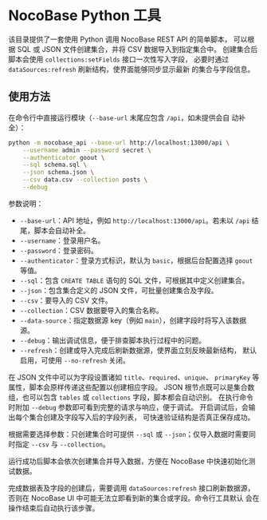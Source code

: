# NocoBase Python 工具

该目录提供了一套使用 Python 调用 NocoBase REST API 的简单脚本，
可以根据 SQL 或 JSON 文件创建集合，并将 CSV 数据导入到指定集合中。
创建集合后脚本会使用 `collections:setFields` 接口一次性写入字段，
必要时通过 `dataSources:refresh` 刷新结构，使界面能够同步显示最新
的集合与字段信息。

## 使用方法

在命令行中直接运行模块（`--base-url` 末尾应包含 `/api`，如未提供会自
动补全）：

```bash
python -m nocobase_api --base-url http://localhost:13000/api \
    --username admin --password secret \
    --authenticator goout \
    --sql schema.sql \
    --json schema.json \
    --csv data.csv --collection posts \
    --debug
```

参数说明：

- `--base-url`：API 地址，例如 `http://localhost:13000/api`。若未以
  `/api` 结尾，脚本会自动补全。
- `--username`：登录用户名。
- `--password`：登录密码。
- `--authenticator`：登录方式标识，默认为 `basic`，根据后台配置选择
  `goout` 等值。
- `--sql`：包含 `CREATE TABLE` 语句的 SQL 文件，可根据其中定义创建集合。
- `--json`：包含集合定义的 JSON 文件，可批量创建集合及字段。
- `--csv`：要导入的 CSV 文件。
- `--collection`：CSV 数据要导入的集合名称。
- `--data-source`：指定数据源 key（例如 `main`），创建字段时将写入该数据源。
- `--debug`：输出调试信息，便于排查脚本执行过程中的问题。
- `--refresh`：创建或导入完成后刷新数据源，使界面立刻反映最新结构，
  默认启用，可使用 `--no-refresh` 关闭。

在 JSON 文件中可以为字段设置诸如 `title`、`required`、`unique`、
`primaryKey` 等属性，脚本会原样传递这些配置以创建相应字段。
JSON 根节点既可以是集合数组，也可以包含 `tables` 或 `collections`
字段，脚本都会自动识别。
在执行命令时附加 `--debug` 参数即可看到完整的请求与响应，便于调试。
开启调试后，会输出每个集合创建及字段写入后的字段列表，
可快速验证结构是否真正保存成功。

根据需要选择参数：只创建集合时可提供 `--sql` 或 `--json`；仅导入数据时需要同时指定 `--csv` 与 `--collection`。

运行成功后脚本会依次创建集合并导入数据，方便在 NocoBase 中快速初始化测试数据。

完成数据表及字段的创建后，需要调用 `dataSources:refresh` 接口刷新数据源，
否则在 NocoBase UI 中可能无法立即看到新的集合或字段。命令行工具默认
会在操作结束后自动执行该步骤。

